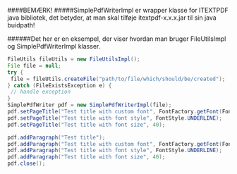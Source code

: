 ####BEMÆRK! 
#####SimplePdfWriterImpl er wrapper klasse for ITEXTPDF java bibliotek, det betyder, at man skal tilføje itextpdf-x.x.x.jar til sin java buidpath!

######Det her er en eksempel, der viser hvordan man bruger FileUtilsImpl og SimplePdfWriterImpl klasser.
```java
FileUtils fileUtils = new FileUtilsImpl();
File file = null;
try {
 file = fileUtils.createFile("path/to/file/which/should/be/created");
} catch (FileExistsException e) {
 // handle exception
}
SimplePdfWriter pdf = new SimplePdfWriterImpl(file);
pdf.setPageTitle("Test title with custom font", FontFactory.getFont(FontFamily.COURIER.toString(), 24, BaseColor.BLUE));
pdf.setPageTitle("Test title with font style", FontStyle.UNDERLINE);
pdf.setPageTitle("Test title with font size", 40);

pdf.addParagraph("Test title");
pdf.addParagraph("Test title with custom font", FontFactory.getFont(FontFamily.COURIER.toString(), 24, BaseColor.BLUE));
pdf.addParagraph("Test title with font style", FontStyle.UNDERLINE);
pdf.addParagraph("Test title with font size", 40);
pdf.close();
```
